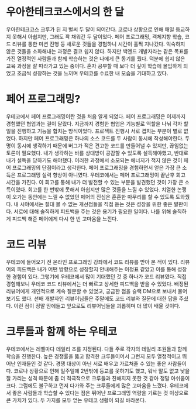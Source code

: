 # 우아한테크코스에서의 한 달
우아한테크코스 크루가 된 지 벌써 두 달이 되어간다. 코로나 상황으로 인해 매일 등교하지 못해서 아쉽지만, 그래도 꽉 채워간 두 달이었다. 
페어 프로그래밍, 객체지향 학습, 코드 리뷰를 통한 미션 진행 등 새로운 것들을 경험하니 시간이 훌쩍 지나갔다. 
익숙하지 않은 것들을 소화해내는 과정은 결코 쉽지 않다. 
하지만 백엔드 개발자라는 같은 목표를 가진 열정적인 사람들과 함께 학습하는 것은 나에게 큰 동기를 줬다. 
덕분에 쉽지 않은 교육 과정을 잘 따라가고 있는 중이다. 
혼자 공부할 때 보다 더 깊이 학습에 몰입하게 되었고 조금씩 성장하는 것을 느끼며 우테코를 수료한 내 모습을 기대하고 있다.  

# 페어 프로그래밍?
우테코에서 페어 프로그래밍이란 것을 처음 알게 되었다. 페어 프로그래밍은 이제까지 경험했던 협업과는 결이 달랐다.
지금까지 경험한 협업은 기능별로 역할을 나눠 각자 할 일을 진행하고 기능을 합치는 방식이었다. 프로젝트 진행시 서로 겹치는 부분이 별로 없었다.
하지만 페어 프로그래밍은 하나의 소스 코드를 두 사람이 동시에 작성해야한다.
두명이 동시에 생각하기 때문에 버그가 적은 견고한 코드를 만들어낼 수 있지만, 끊임없는 토론이 필요했다. 내가 생각하는 바를 상대방이 공감할 수 있도록 설득해야했고, 반대로 내가 설득을 당하기도 해야했다. 
이러한 과정에서 소모되는 에너지가 적지 않은 것이 페어 프로그래밍의 단점이라고 생각한다. 
페어 프로그래밍을 경험하면서 얻은 가장 큰 소득은 프로그래밍 실력 향상이 아니였다. 
우테코에서는 페어 프로그래밍이 끝난후 회고 시간을 가진다. 
이 회고를 통해 내가 더 발전할 수 있는 부분을 발견했던 것이 가장 큰 소득이였다. 
회고를 한 번밖에 못해서 아쉽지만 많은 것들을 느낄 수 있었다. 
치열한 논쟁이 오가는 동안에는 느낄 수 없었던 페어의 진심은 훈훈한 마무리를 할 수 있도록 도와줬다.
내 시야에서는 절대 볼 수 없는 개선점들을 직접 듣는 것은 성장을 위한 좋은 발판이다. 
서로에 대해 솔직하게 피드백을 주는 것은 용기가 필요한 일이다. 
나를 위해 솔직하게 피드백 해준 페어에게 다시 한 번 고마움을 느낀다. 

# 코드 리뷰 
우테코에 들어오기 전 온라인 프로그래밍 강좌에서 코드 리뷰를 받아 본 적이 있다. 리뷰어의 피드백은 내가 어떤 방향으로 성장할지 안내해주는 이정표 같았고 이를 통해 성장한 경험이 있다. 그렇기에 우테코에서 많이 기대했던 것 중 하나가 코드 리뷰였다. 
직접 경험해보니 우테코 코드 리뷰에서는 더 빠르고 상세한 피드백을 받을 수 있었다. 
배정된 리뷰어에게 개인적으로 계속 질문할 수 있었고, 궁금한 점을 슬랙 DM으로 보내서 물어보기도 했다. 
선배 개발자인 리뷰어님들은 주말에도 코드 리뷰와 질문에 대한 답을 주셨다. 
이런 점이 정말 맘에들고 앞으로도 리뷰어님들을 괴롭히며 더 많이 배울 것이다.

# 크루들과 함께 하는 우테코
우테코에서는 레벨마다 데일리 조를 지정된다. 다들 주로 각자의 데일리 조원들과 함께 학습을 진행한다. 
높은 경쟁률을 뚫고 합격한 크루들이어서 그런지 모두 열정적이고 뛰어난 인재들인 것 같다. 
경쟁 대상이 아닌 서로 배우고 가르쳐줄 수 있는 좋은 사람들이다. 
코로나 상황으로 인해 일주일에 2번밖에 등교를 못하기도 했고, 워낙 말도 없고 낯을 잘 가리는 성격 때문에 좀 더 적극적으로 크루들과 친해지지 못한 것 같아 정말 아쉬움이 크다. 그럼에도 불구하고 먼저 다가와 주는 크루들에게 많은 고마움을 느꼈다. 
우테코에서 좋은 사람들과 학습할 수 있다는 점은 뛰어난 프로그래밍 역량을 기르는 것 이상으로 큰 가치가 있다. 
두 가지를 모두 얻는 우테코 생활이 되길 바라본다.